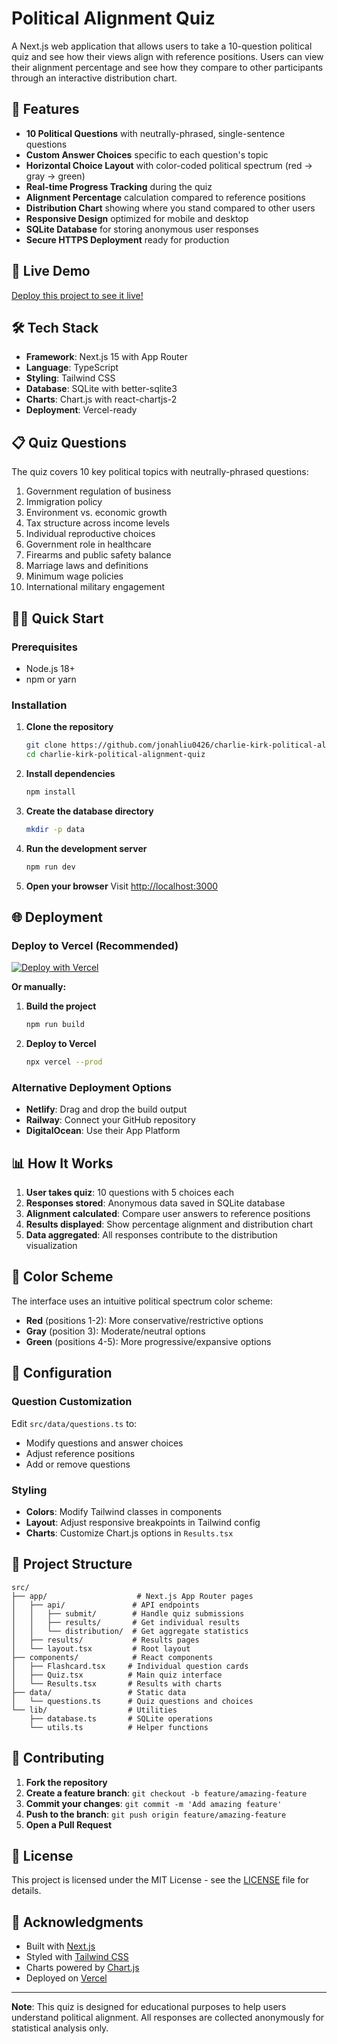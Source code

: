 # Political Alignment Quiz

A Next.js web application that allows users to take a 10-question political quiz and see how their views align with reference positions. Users can view their alignment percentage and see how they compare to other participants through an interactive distribution chart.

## 🌟 Features

- **10 Political Questions** with neutrally-phrased, single-sentence questions
- **Custom Answer Choices** specific to each question's topic
- **Horizontal Choice Layout** with color-coded political spectrum (red → gray → green)
- **Real-time Progress Tracking** during the quiz
- **Alignment Percentage** calculation compared to reference positions
- **Distribution Chart** showing where you stand compared to other users
- **Responsive Design** optimized for mobile and desktop
- **SQLite Database** for storing anonymous user responses
- **Secure HTTPS Deployment** ready for production

## 🚀 Live Demo

[Deploy this project to see it live!](https://vercel.com/new/clone?repository-url=https://github.com/jonahliu0426/charlie-kirk-political-alignment-quiz)

## 🛠️ Tech Stack

- **Framework**: Next.js 15 with App Router
- **Language**: TypeScript
- **Styling**: Tailwind CSS
- **Database**: SQLite with better-sqlite3
- **Charts**: Chart.js with react-chartjs-2
- **Deployment**: Vercel-ready

## 📋 Quiz Questions

The quiz covers 10 key political topics with neutrally-phrased questions:

1. Government regulation of business
2. Immigration policy
3. Environment vs. economic growth
4. Tax structure across income levels
5. Individual reproductive choices
6. Government role in healthcare
7. Firearms and public safety balance
8. Marriage laws and definitions
9. Minimum wage policies
10. International military engagement

## 🏃‍♂️ Quick Start

### Prerequisites

- Node.js 18+ 
- npm or yarn

### Installation

1. **Clone the repository**
   ```bash
   git clone https://github.com/jonahliu0426/charlie-kirk-political-alignment-quiz.git
   cd charlie-kirk-political-alignment-quiz
   ```

2. **Install dependencies**
   ```bash
   npm install
   ```

3. **Create the database directory**
   ```bash
   mkdir -p data
   ```

4. **Run the development server**
   ```bash
   npm run dev
   ```

5. **Open your browser**
   Visit [http://localhost:3000](http://localhost:3000)

## 🌐 Deployment

### Deploy to Vercel (Recommended)

[![Deploy with Vercel](https://vercel.com/button)](https://vercel.com/new/clone?repository-url=https://github.com/jonahliu0426/charlie-kirk-political-alignment-quiz)

**Or manually:**

1. **Build the project**
   ```bash
   npm run build
   ```

2. **Deploy to Vercel**
   ```bash
   npx vercel --prod
   ```

### Alternative Deployment Options

- **Netlify**: Drag and drop the build output
- **Railway**: Connect your GitHub repository
- **DigitalOcean**: Use their App Platform

## 📊 How It Works

1. **User takes quiz**: 10 questions with 5 choices each
2. **Responses stored**: Anonymous data saved in SQLite database
3. **Alignment calculated**: Compare user answers to reference positions
4. **Results displayed**: Show percentage alignment and distribution chart
5. **Data aggregated**: All responses contribute to the distribution visualization

## 🎨 Color Scheme

The interface uses an intuitive political spectrum color scheme:
- **Red** (positions 1-2): More conservative/restrictive options
- **Gray** (position 3): Moderate/neutral options  
- **Green** (positions 4-5): More progressive/expansive options

## 🔧 Configuration

### Question Customization

Edit `src/data/questions.ts` to:
- Modify questions and answer choices
- Adjust reference positions
- Add or remove questions

### Styling

- **Colors**: Modify Tailwind classes in components
- **Layout**: Adjust responsive breakpoints in Tailwind config
- **Charts**: Customize Chart.js options in `Results.tsx`

## 📁 Project Structure

```
src/
├── app/                    # Next.js App Router pages
│   ├── api/               # API endpoints
│   │   ├── submit/        # Handle quiz submissions
│   │   ├── results/       # Get individual results
│   │   └── distribution/  # Get aggregate statistics
│   ├── results/           # Results pages
│   └── layout.tsx         # Root layout
├── components/            # React components
│   ├── Flashcard.tsx     # Individual question cards
│   ├── Quiz.tsx          # Main quiz interface
│   └── Results.tsx       # Results with charts
├── data/                 # Static data
│   └── questions.ts      # Quiz questions and choices
└── lib/                  # Utilities
    ├── database.ts       # SQLite operations
    └── utils.ts          # Helper functions
```

## 🤝 Contributing

1. **Fork the repository**
2. **Create a feature branch**: `git checkout -b feature/amazing-feature`
3. **Commit your changes**: `git commit -m 'Add amazing feature'`
4. **Push to the branch**: `git push origin feature/amazing-feature`
5. **Open a Pull Request**

## 📝 License

This project is licensed under the MIT License - see the [LICENSE](LICENSE) file for details.

## 🙏 Acknowledgments

- Built with [Next.js](https://nextjs.org/)
- Styled with [Tailwind CSS](https://tailwindcss.com/)
- Charts powered by [Chart.js](https://www.chartjs.org/)
- Deployed on [Vercel](https://vercel.com/)

---

**Note**: This quiz is designed for educational purposes to help users understand political alignment. All responses are collected anonymously for statistical analysis only.